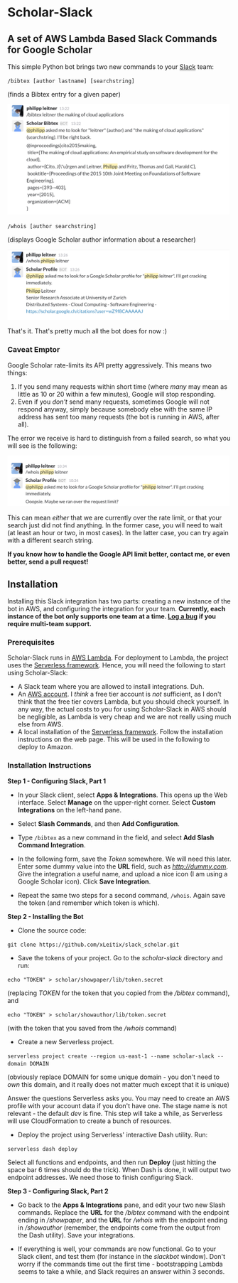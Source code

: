 # Scholar-Slack

## A set of AWS Lambda Based Slack Commands for Google Scholar

This simple Python bot brings two new commands to your [Slack](https://slack.com) team:

`/bibtex [author lastname] [searchstring]`

(finds a Bibtex entry for a given paper)

<img src="https://github.com/xLeitix/slack_scholar/raw/master/img/bibtex_cmd.png" alt="Example /bibtex command" style="width: 500px;"/>

`/whois [author searchstring]`

(displays Google Scholar author information about a researcher)

<img src="https://github.com/xLeitix/slack_scholar/raw/master/img/whois_cmd.png" alt="Example /whois command" style="width: 500px;"/>

That's it. That's pretty much all the bot does for now :)

### Caveat Emptor

Google Scholar rate-limits its API pretty aggressively.
This means two things:

1. If you send many requests within short time (where *many* may mean as little as 10 or 20 within a few minutes), Google will stop responding.
2. Even if you *don't* send many requests, sometimes Google will not respond anyway, simply because somebody else with the same IP address has sent too many requests (the bot is running in AWS, after all).

The error we receive is hard to distinguish from a failed search, so what you will see is the following:

<img src="https://github.com/xLeitix/slack_scholar/raw/master/img/failed_to_find.png" alt="API Limit Error" style="width: 500px;"/>

This can mean *either* that we are currently over the rate limit, or that your search just did not find anything. In the former case, you will need to wait (at least an hour or two, in most cases). In the latter case, you can try again with a different search string.

__If you know how to handle the Google API limit better, contact me, or even better, send a pull request!__

## Installation

Installing this Slack integration has two parts: creating a new instance of the bot in AWS, and configuring the integration for your team. __Currently, each instance of the bot only supports one team at a time. [Log a bug](https://github.com/xLeitix/slack_scholar/issues) if you require multi-team support.__

### Prerequisites

Scholar-Slack runs in [AWS Lambda](http://docs.aws.amazon.com/lambda/latest/dg/welcome.html). For deployment to Lambda, the project uses the [Serverless framework](http://www.serverless.com). Hence, you will need the following to start using Scholar-Slack:

* A Slack team where you are allowed to install integrations. Duh.
* An [AWS account](https://aws.amazon.com). I *think* a free tier account is *not* sufficient, as I don't think that the free tier covers Lambda, but you should check yourself. In any way, the actual costs to you for using Scholar-Slack in AWS should be negligible, as Lambda is very cheap and we are not really using much else from AWS.
* A local installation of the [Serverless framework](http://www.serverless.com). Follow the installation instructions on the web page. This will be used in the following to deploy to Amazon.

### Installation Instructions

__Step 1 - Configuring Slack, Part 1__

* In your Slack client, select __Apps & Integrations__. This opens up the Web interface. Select __Manage__ on the upper-right corner. Select __Custom Integrations__ on the left-hand pane.

* Select __Slash Commands__, and then __Add Configuration__.

* Type `/bibtex` as a new command in the field, and select __Add Slash Command Integration__.

* In the following form, save the _Token_ somewhere. We will need this later. Enter some dummy value into the __URL__ field, such as *http://dummy.com*. Give the integration a useful name, and upload a nice icon (I am using a Google Scholar icon). Click __Save Integration__.

* Repeat the same two steps for a second command, `/whois`. Again save the token (and remember which token is which).

__Step 2 - Installing the Bot__

* Clone the source code:

`git clone https://github.com/xLeitix/slack_scholar.git`

* Save the tokens of your project. Go to the *scholar-slack* directory and run:

`echo "TOKEN" > scholar/showpaper/lib/token.secret`

(replacing *TOKEN* for the token that you copied from the */bibtex* command), and

`echo "TOKEN" > scholar/showauthor/lib/token.secret`

(with the token that you saved from the */whois* command)

* Create a new Serverless project.

`serverless project create --region us-east-1 --name scholar-slack --domain DOMAIN`

(obviously replace DOMAIN for some unique domain - you don't need to *own* this domain, and it really does not matter much except that it is unique)

Answer the questions Serverless asks you. You may need to create an AWS profile with your account data if you don't have one. The stage name is not relevant - the default *dev* is fine. This step will take a while, as Serverless will use CloudFormation to create a bunch of resources.

* Deploy the project using Serverless' interactive Dash utility. Run:

`serverless dash deploy`

Select all functions and endpoints, and then run __Deploy__  (just hitting the space bar 6 times should do the trick). When Dash is done, it will output two endpoint addresses. We need those to finish configuring Slack.

__Step 3 - Configuring Slack, Part 2__

* Go back to the __Apps & Integrations__ pane, and edit your two new Slash commands. Replace the __URL__ for the */bibtex* command with the endpoint ending in */showpaper*, and the __URL__ for */whois* with the endpoint ending in */showauthor* (remember, the endpoints come from the output from the Dash utility). Save your integrations.

* If everything is well, your commands are now functional. Go to your Slack client, and test them (for instance in the *slackbot* window). Don't worry if the commands time out the first time - bootstrapping Lambda seems to take a while, and Slack requires an answer within 3 seconds.
